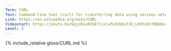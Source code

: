 ```yaml
---
Term: CURL
Text: Command-line tool (curl) for transferring data using various network protocols. 
Link: https://en.wikipedia.org/wiki/CURL
Videostart: https://youtu.be/GqjsRuu0V5A?list=PLXVbQu7JH_LHVhs0rZ9Bb8ocyKlPljkaG&t=10m17s
Level: 3
---
```


{% include_relative gloss/CURL.md %}
